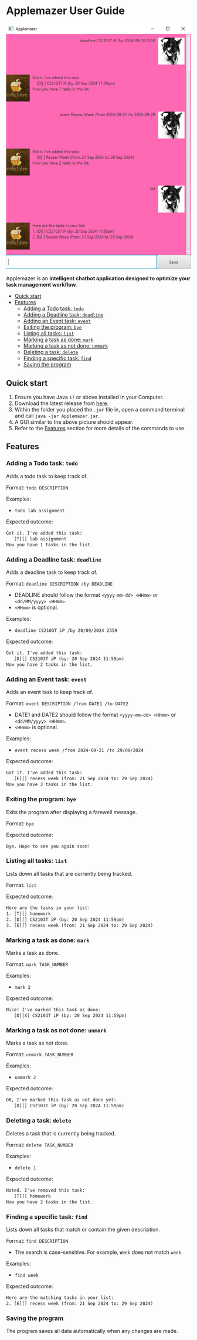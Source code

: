 # Applemazer User Guide

<p align="center">
   <img src="/docs/Ui.png">
</p>

Applemazer is an **intelligent chatbot application designed to optimize your task management workflow.**
* [Quick start](#quick-start)
* [Features](#features)
  * [Adding a Todo task: `todo`](#adding-a-todo-task-todo)
  * [Adding a Deadline task: `deadline`](#adding-a-deadline-task-deadline)
  * [Adding an Event task: `event`](#adding-an-event-task-event)
  * [Exiting the program: `bye`](#exiting-the-program-bye)
  * [Listing all tasks: `list`](#listing-all-tasks-list)
  * [Marking a task as done: `mark`](#marking-a-task-as-done-mark)
  * [Marking a task as not done: `unmark`](#marking-a-task-as-not-done-unmark)
  * [Deleting a task: `delete`](#deleting-a-task-delete)
  * [Finding a specific task: `find`](#finding-a-specific-task-find)
  * [Saving the program](#saving-the-program)

## Quick start
1. Ensure you have Java `17` or above installed in your Computer.
2. Download the latest release from [here](https://github.com/kaajinn/ip/releases).
3. Within the folder you placed the `.jar` file in, open a command terminal and call `java -jar Applemazer.jar`.
4. A GUI similar to the above picture should appear.
5. Refer to the [Features](#features) section for more details of the commands to use.

## Features

### Adding a Todo task: `todo`
Adds a todo task to keep track of.

Format: `todo DESCRIPTION`

Examples:
* `todo lab assignment`

Expected outcome:
```
Got it. I've added this task:
   [T][] lab assignment
Now you have 1 tasks in the list.
```

### Adding a Deadline task: `deadline`
Adds a deadline task to keep track of.

Format: `deadline DESCRIPTION /by DEADLINE`
* DEADLINE should follow the format `<yyyy-mm-dd> <HHmm>` or `<dd/MM/yyyy> <HHmm>`.
* `<HHmm>` is optional.

Examples:
* `deadline CS2103T iP /by 20/09/2024 2359`

Expected outcome:
```
Got it. I've added this task:
   [D][] CS2103T iP (by: 20 Sep 2024 11:59pm)
Now you have 2 tasks in the list.
```

### Adding an Event task: `event`
Adds an event task to keep track of.

Format: `event DESCRIPTION /from DATE1 /to DATE2`
* DATE1 and DATE2 should follow the format `<yyyy-mm-dd> <HHmm>` or `<dd/MM/yyyy> <HHmm>`.
* `<HHmm>` is optional.

Examples:
* `event recess week /from 2024-09-21 /to 29/09/2024`

Expected outcome:
```
Got it. I've added this task:
   [E][] recess week (from: 21 Sep 2024 to: 29 Sep 2024)
Now you have 3 tasks in the list.
```

### Exiting the program: `bye`
Exits the program after displaying a farewell message.

Format: `bye`

Expected outcome:
```
Bye. Hope to see you again soon!
```

### Listing all tasks: `list`
Lists down all tasks that are currently being tracked.

Format: `list`

Expected outcome:
```
Here are the tasks in your list:
1. [T][] homework
2. [D][] CS2103T iP (by: 20 Sep 2024 11:59pm)
3. [E][] recess week (from: 21 Sep 2024 to: 29 Sep 2024)
```

### Marking a task as done: `mark`
Marks a task as done.

Format: `mark TASK_NUMBER`

Examples:
* `mark 2`

Expected outcome:
```
Nice! I've marked this task as done:
   [D][X] CS2103T iP (by: 20 Sep 2024 11:59pm)
```

### Marking a task as not done: `unmark`
Marks a task as not done.

Format: `unmark TASK_NUMBER`

Examples:
* `unmark 2`

Expected outcome:
```
OK, I've marked this task as not done yet:
   [D][] CS2103T iP (by: 20 Sep 2024 11:59pm)
```

### Deleting a task: `delete`
Deletes a task that is currently being tracked.

Format: `delete TASK_NUMBER`

Examples:
* `delete 1`

Expected outcome:
```
Noted. I've removed this task:
   [T][] homework
Now you have 2 tasks in the list.
```

### Finding a specific task: `find`
Lists down all tasks that match or contain the given description.

Format: `find DESCRIPTION`
* The search is case-sensitive. For example, `Week` does not match `week`.

Examples:
* `find week`

Expected outcome:
```
Here are the matching tasks in your list:
2. [E][] recess week (from: 21 Sep 2024 to: 29 Sep 2024)
```

### Saving the program
The program saves all data automatically when any changes are made.
